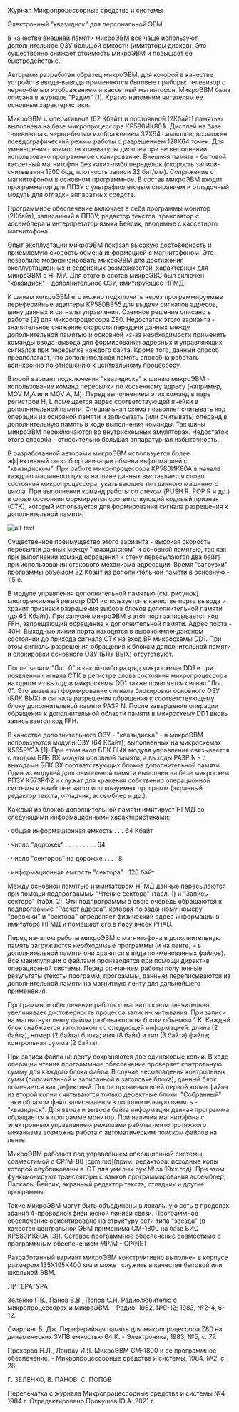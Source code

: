 Журнал Микропроцессорные средства и системы

Электронный "квазидиск" для персональной ЭВМ.

В качестве внешней памяти микроЭВМ все чаще используют дополнительное ОЗУ большой емкости (имитаторы дисков). Это существенно снижает стоимость микроЭВМ и повышает ее быстродействие.

Авторами разработан образец микроЭВМ, для которой в качестве устройств ввода-вывода применяются бытовые приборы: телевизор с черно-белым изображением и кассетный магнитофон. МикроЭВМ была описана в журнале "Радио" [1]. Кратко напомним читателям ее основные характеристики.

МикроЭВМ с оперативное (62 Кбайт) и постоянной (2Кбайт) памятью выполнена на базе микропроцессора КР580ИК80А. Дисплей на базе телевизора с черно-белым изображением 32X64 символов; возможен псевдографический режим работы с разрешением 128X64 точек. Для уменьшения стоимости клавиатуры дисплея при ее выполнении использовано программное сканирование. Внешняя память - бытовой кассетный магнитофон без каких-либо переделок (скорость записи-считывания 1500 бод, плотность записи 32 бит/мм). Сопряжение с магнитофоном в основном программное. В состав микроЭВМ входит программатор для ППЗУ с ультрафиолетовым стиранием и отладочный модуль для отладки аппаратных средств.

Программное обеспечение включает в себя программы монитор (2Кбайт), записанный в ППЗУ; редактор текстов; транслятор с ассемблера и интерпретатор языка Бейсик, вводимые с кассетного магнитофона.

Опыт эксплуатации микроЭВМ показал высокую достоверность и приемлемую скорость обмена информацией с магнитофоном. Это позволило модернизировать микроЭВМ для достижения эксплуатационных и сервисных возможностей, характерных для микроЭВМ с НГМУ. Для этого в состав микроЭВС был включен "квазидиск" - дополнительное ОЗУ, имитирующее НГМД.

К шинам микроЭВМ его можно подключить через программируемые переферийные адаптеры КР580ВВ55 для выдачи сигналов адресов, шину данных и сигналы управления. Схемное решение описано в работе [2] для микропроцессора Z80. Недостаток этого варианта - значительное снижение скорости передачи данных между дополнительной памятью и основной из-за необходимости применять команды ввода-вывода для формирования адресных и управляющих сигналов при пересылке каждого байта. Кроме того, данный способ предполагает, что дополнительная память способна работать асинхронно по отношению к центральному процессору.

Второй вариант подключения "квазидиска" к шинам микроЭВМ - использование команд пересылки по косвенному адресу (например, MOV M,A или MOV A, M). Перед выполнением этих команд в паре регистров H, L помещается адрес соответствующей ячейки в дополнительной памяти. Специальная схема позволяет считывать код операции из основной памяти и записывать (или считывать) операнд в дополнительную память в ходе выполнения команды. Так шины микроЭВМ переключаются во внутрисхемных эмуляторах. Недостаток этого способа - относительно большая аппаратурная избыточность.

В разработанной авторами микроЭВМ используется более эффективный способ организации обмена информацией с "квазидиском". При работе микропроцессора КР580ИК80А в начале каждого машинного цикла на шине данных выставляется слово состояния микропроцессора, указывающее тип данного машинного цикла. При выполнении команд работы со стеком (PUSH R. POP R и др.) в слове состояния формируется соответствующий кодовый признак (СТК), который используется для формирования сигнала разрешения к дополнительной памяти.

![alt text](docs/1.png)

Существенное преимущество этого варианта - высокая скорость пересылки данных между "квазидиском" и основной памятью, так как при выполнении команд обращения к стеку пересылаются два байта при использовании стекового механизма адресации. Время "загрузки" программы объемом 32 Кбайт из дополнительной памяти в основную - 1,5 с.

В модуле управления дополнительной памятью (см. рисунок) многорежимный регистр DD1 используется в качестве порта вывода и хранит признаки разрешения выбора блоков дополнительной памяти (до 65 Кбайт). При запуске микроЭВМ в этот порт записывается код FFH, запрещающий обращение к дополнительной памяти. Адрес порта - 40H. Выходные линии порта находятся в высокоимпендансном состоянии до прихода сигнала СТК на вход ВР микросхемы DD1. При этом сигналы разрешения обращения к блокам дополнительной памяти и блокировки основного ОЗУ (БЛУ ВЫХ) отсутствуют.

После записи "Лог. 0" в какой-либо разряд микросхемы DD1 и при появлении сигнала СТК в регистре слова состояния микропроцессора на одном из выходов микросхемы DD1 также появляется сигнал "Лог. 0". Это вызывает формирование сигнала блокировки основного ОЗУ (БЛК ВЫХ) и сигнала разрешения обращения к соответствующему блоку дополнительной памяти РАЗР N. После завершения операции обращения к дополнительной области памяти в микросхему DD1 вновь записывается код FFH.

В качестве дополнительного ОЗУ - "квазидиска" - в микроЭВМ используются модули ОЗУ (64 Кбайт), выполненных на микросхемах К565РУ3А [1]. При этом вход БЛК ВЫХ модуля управления связывается с входом БЛК ВХ модуля основной памяти, а выходы РАЗР N - с выходами БЛК ВХ соответствующих блоков дополнительной памяти. Один из модулей дополнительной памяти выполнен на базе микросхем РПЗУ К573РФ2 и служат для хранения собственно операционной системы и наиболее часто используемых программ (экранный редактор текста, отладчик, ассемблер и др.).

Каждый из блоков дополнительной памяти имитирует НГМД со следующими информационными характеристиками:

·         общая информационная емкость . . . 64 Кбайт

·         число "дорожек"  . . . . . . . . . 64

·         число "секторов" на дорожке . . . . 8

·         информационная емкость "сектора" . 128 байт

Между основной памятью и имитатором НГМД данные пересылаются при помощи подпрограммы "Чтение сектора" (табл. 1) и "Запись сектора" (табл. 2). Эти подпрограммы в свою очередь обращаются к подпрограмме "Расчет адреса", которая по заданному номеру "дорожки" и "сектора" определяет физический адрес информации в имитаторе НГМД и помещает его в пару ячеек PHAD.

Перед началом работы микроЭВМ с магнитофона в дополнительную память загружаются необходимые программы (и на ленте, и в дополнительной памяти они хранятся в виде поименованных файлов). Все манипуляции с файлами производятся при помощи директив операционной системы. Перед окнчанием работы полученные результаты (тексты программ, программы, данные) переписываются из дополнительной памяти на магнитную ленту для дальнейшего применения.

Программное обеспечение работы с магнитофоном значительно увеличивает достоверность процесса записи-считывания. При записи на магнитную ленту файлы разбиваются на блоки объемом 1 К. Каждый блок снабжается заголовком со следующей информацией: длина (2 байта), номер (2 байта) блока; имя (8 байт) и тип (3 байта) файла; контрольная сумма (2 байта).

При записи файла на ленту сохраняются две одинаковые копии. В ходе операции чтения программное обеспечение проверяет контрольную сумму для каждого блока файла. В случае несовпадения контрольных сумм (подсчитанной и записанной в заголовке блока), данный блок помечается как дефектный. После прочтения всей первой копии файла из второй копии считываются только дефектные блоки. "Собранный" таки образом файл записывается в дополнительную память - "квазидиск". Для ввода и вывода байта информации данная программа обращается к программе монитор. При наличии магнитофона с электронным управлением режимами работы лентопротяжного механизма возможна работа с автоматическим поиском файлов на ленте.

МикроЭВМ работает под управлением операционной системы, совместимой с CP/M-80 [cpm.md](прим. редактора: исходные коды которой опубликованы в ЮТ для умелых рук № за 19хх год). При этом функционируют трансляторы с языков программирования ассемблер, Паскаль, Бейсик; экранный редактор текста; отладчик и другие программы.

Такие микроЭВМ могут быть объединены в локальную сеть в пределах здания 4-проводной физической линией связи. Программное обеспечение ориентировано на структуру сети типа "звезда" (в качестве центральной ЭВМ применима СМ-1800 на базе БИС КР580ИК80А [3]). Сетевое программное обеспечение совместимо с программным обеспечением MP/M - CP/NET.

Разработанный вариант микроЭВМ конструктивно выполнен в корпусе размером 135X105X400 мм и может служить в качестве бытовой или школьной ЭВМ.

ЛИТЕРАТУРА

Зеленко Г.В., Панов В.В., Попов С.Н. Радиолюбителю о микропроцессорах и микроЭВМ. - Радио, 1982, №9-12; 1983, №2-4, 6-12.

Сиарлинг Б. Дж. Периферийная память для микропроцессора Z80 на динамических ЗУПВ емкостью 64 К. - Электроника, 1983, №5, с. 77.

Прохоров Н.Л., Ландау И.Я. МикроЭВМ СМ-1800 и ее программное обеспечение. - Микропроцессорные средства и системы, 1984, №2, с. 28.

Г. ЗЕЛЕНКО, В. ПАНОВ, С. ПОПОВ

Перепечатка с журнала Микропроцессорные средства и системы №4 1984 г.
Отредактировано Прокушев Ю.А. 2021 г.

